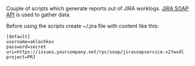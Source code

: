 Couple of scripts which generate reports out of JIRA worklogs.
[JIRA SOAP API](http://docs.atlassian.com/rpc-jira-plugin/latest/com/atlassian/jira/rpc/soap/JiraSoapService.html) is used to gather data. 

Before using the scripts create ~/.jira file with content like this:

    [default]
    username=aklochkov
    password=secret
    uri=https://issues.yourcompany.net/rpc/soap/jirasoapservice-v2?wsdl
    project=PRJ
